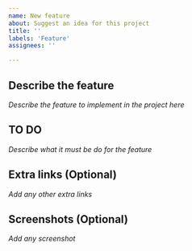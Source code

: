 ```yaml
---
name: New feature
about: Suggest an idea for this project
title: ''
labels: 'Feature'
assignees: ''

---
```


## Describe the feature
_Describe the feature to implement in the project here_

## TO DO
_Describe what it must be do for the feature_

## Extra links (Optional)
_Add any other extra links_

## Screenshots (Optional)
_Add any screenshot_
